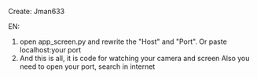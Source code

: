 Create: Jman633

EN:
1. open app_screen.py and rewrite the "Host" and "Port". Or paste localhost:your port
2. And this is all, it is code for watching your camera and screen
Also you need to open your port, search in internet

